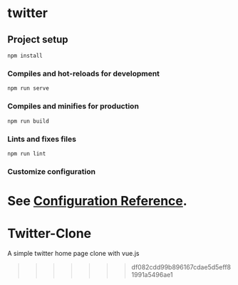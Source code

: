# twitter

## Project setup
```
npm install
```

### Compiles and hot-reloads for development
```
npm run serve
```

### Compiles and minifies for production
```
npm run build
```

### Lints and fixes files
```
npm run lint
```

### Customize configuration
See [Configuration Reference](https://cli.vuejs.org/config/).
=======
# Twitter-Clone
A simple twitter home page clone with vue.js
>>>>>>> df082cdd99b896167cdae5d5eff81991a5496ae1
